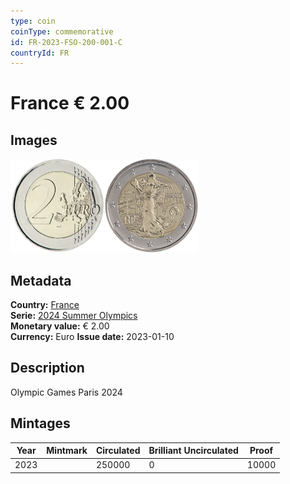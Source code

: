 ```yaml
---
type: coin
coinType: commemorative
id: FR-2023-FSO-200-001-C
countryId: FR
---
```


# France € 2.00

## Images

<img src="../../Images/common-2007-200.webp" height="150" alt="Front image"><img src="Images/FR-2023-200-001.webp" height="150" alt="Back image">

## Metadata

**Country:** [France](../../Countries/France/index.md)\
**Serie:** [2024 Summer Olympics](index.md)\
**Monetary value:** € 2.00\
**Currency:** Euro
**Issue date:** 2023-01-10

## Description
Olympic Games Paris 2024

## Mintages

| Year | Mintmark | Circulated | Brilliant Uncirculated | Proof |
| ---- | -------- | ---------- | ---------------------- | ----- |
| 2023 |          | 250000     | 0                      | 10000 |
